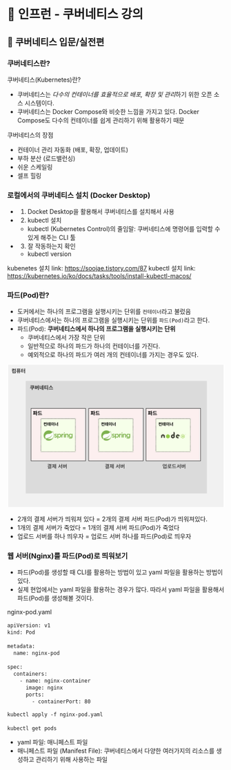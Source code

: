 # :book: 인프런 - 쿠버네티스 강의
## :pushpin: 쿠버네티스 입문/실전편


### 쿠버네티스란?
쿠버네티스(Kubernetes)란?
- 쿠버네티스는 *다수의 컨테이너를 효율적으로 배포, 확장 및 관리*하기 위한 오픈 소스 시스템이다.
- 쿠버네티스는 Docker Compose와 비슷한 느낌을 가지고 있다. Docker Compose도 다수의 컨테이너를 쉽게 관리하기 위해 활용하기 때문

쿠버네티스의 장점 
- 컨테이너 관리 자동화 (배포, 확장, 업데이트)
- 부하 분산 (로드밸런싱)
- 쉬운 스케일링
- 셀프 힐링


### 로컬에서의 쿠버네티스 설치 (Docker Desktop)
- 1. Docket Desktop을 활용해서 쿠버네티스를 설치해서 사용
- 2. kubectl 설치
  - kubectl (Kubernetes Control)의 줄임말: 쿠버네티스에 명령어를 입력할 수 있게 해주는 CLI 툴
- 3. 잘 작동하는지 확인
  - kubectl version

kubenetes 설치 link: https://soojae.tistory.com/87
kubectl 설치 link: https://kubernetes.io/ko/docs/tasks/tools/install-kubectl-macos/
  

### 파드(Pod)란?
- 도커에서는 하나의 프로그램을 실행시키는 단위를 `컨테이너`라고 불렀음
- 쿠버네티스에서는 하나의 프로그램을 실행시키는 단위를 `파드(Pod)`라고 한다.
- 파드(Pod): **쿠버네티스에서 하나의 프로그램을 실행시키는 단위**
  - 쿠버네티스에서 가장 작은 단위
  - 일반적으로 하나의 파드가 하나의 컨테이너를 가진다.
  - 예외적으로 하나의 파드가 여러 개의 컨테이너를 가지는 경우도 있다.
  
![](../images/kube01.png)
- 2개의 결제 서버가 띄워져 있다 = 2개의 결제 서버 파드(Pod)가 띄워져있다.
- 1개의 결제 서버가 죽었다 = 1개의 결제 서버 파드(Pod)가 죽었다
- 업로드 서버를 하나 띄우자 = 업로드 서버 하나를 파드(Pod)로 띄우자


### 웹 서버(Nginx)를 파드(Pod)로 띄워보기
- 파드(Pod)를 생성할 때 CLI를 활용하는 방법이 있고 yaml 파일을 활용하는 방법이 있다.
- 실제 현업에서는 yaml 파일을 활용하는 경우가 많다. 따라서 yaml 파일을 활용해서 파드(Pod)를 생성해볼 것이다.

nginx-pod.yaml
````
apiVersion: v1
kind: Pod

metadata:
  name: nginx-pod

spec:
  containers:
    - name: nginx-container
      image: nginx
      ports:
        - containerPort: 80
````

```
kubectl apply -f nginx-pod.yaml

kubectl get pods
```

- yaml 파일: 매니페스트 파일
- 매니페스트 파일 (Manifest File): 쿠버네티스에서 다양한 여러가지의 리소스를 생성하고 관리하기 위해 사용하는 파일 
